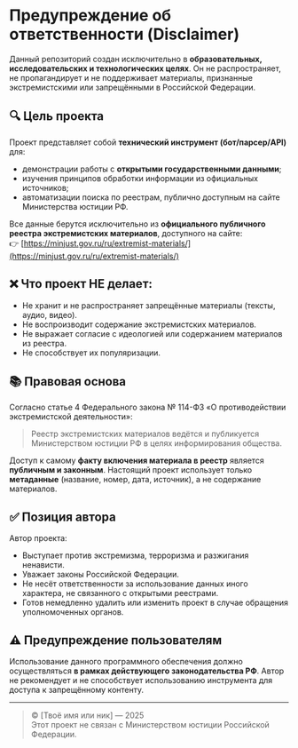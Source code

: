 # Предупреждение об ответственности (Disclaimer)

Данный репозиторий создан исключительно в **образовательных, исследовательских и технологических целях**. Он не распространяет, не пропагандирует и не поддерживает материалы, признанные экстремистскими или запрещёнными в Российской Федерации.

## 🔍 Цель проекта
Проект представляет собой **технический инструмент (бот/парсер/API)** для:
- демонстрации работы с **открытыми государственными данными**;
- изучения принципов обработки информации из официальных источников;
- автоматизации поиска по реестрам, публично доступным на сайте Министерства юстиции РФ.

Все данные берутся исключительно из **официального публичного реестра экстремистских материалов**, доступного на сайте:  
👉 [https://minjust.gov.ru/ru/extremist-materials/](https://minjust.gov.ru/ru/extremist-materials/)

## ❌ Что проект НЕ делает:
- Не хранит и не распространяет запрещённые материалы (тексты, аудио, видео).
- Не воспроизводит содержание экстремистских материалов.
- Не выражает согласие с идеологией или содержанием материалов из реестра.
- Не способствует их популяризации.

## 📚 Правовая основа
Согласно статье 4 Федерального закона № 114-ФЗ «О противодействии экстремистской деятельности»:
> Реестр экстремистских материалов ведётся и публикуется Министерством юстиции РФ в целях информирования общества.

Доступ к самому **факту включения материала в реестр** является **публичным и законным**. Настоящий проект использует только **метаданные** (название, номер, дата, источник), а не содержание материалов.

## ✅ Позиция автора
Автор проекта:
- Выступает против экстремизма, терроризма и разжигания ненависти.
- Уважает законы Российской Федерации.
- Не несёт ответственности за использование данных иного характера, не связанного с открытыми реестрами.
- Готов немедленно удалить или изменить проект в случае обращения уполномоченных органов.

## ⚠️ Предупреждение пользователям
Использование данного программного обеспечения должно осуществляться **в рамках действующего законодательства РФ**. Автор не рекомендует и не способствует использованию инструмента для доступа к запрещённому контенту.

---

> © [Твоё имя или ник] — 2025  
> Этот проект не связан с Министерством юстиции Российской Федерации.